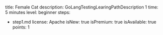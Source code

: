 title: Female Cat
description: GoLangTestingLearingPathDescription 1
time: 5 minutes
level: beginner
steps:
  - step1.md
license: Apache
isNew: true
isPremium: true
isAvailable: true
points: 1
